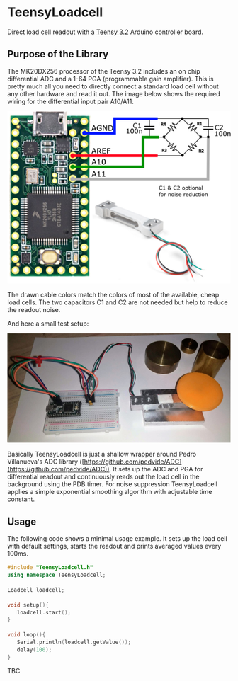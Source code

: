 # TeensyLoadcell
Direct load cell readout with a [Teensy
3.2](https://www.pjrc.com/teensy/teensy31.html) Arduino controller board.

## Purpose of the Library
The MK20DX256 processor of the Teensy 3.2 includes an on chip differential ADC
and a 1-64 PGA (programmable gain amplifier). This is pretty much all you need
to directly connect a standard load cell without any other hardware and read it
out. The image below shows the required wiring for the differential input pair
A10/A11.

![Overview](/media/overview.png?raw=true)

The drawn cable colors match the colors of most of the available, cheap load
cells. The two capacitors C1 and C2 are not needed but help to reduce the readout noise.

And here a small test setup:

![Setup](/media/setup.png?raw=true)


Basically TeensyLoadcell is just a shallow wrapper around Pedro Villanueva's ADC library
([https://github.com/pedvide/ADC](https://github.com/pedvide/ADC)).
It sets up the ADC and PGA for differential readout and continuously
reads out the load cell in the background using the PDB timer. For noise suppression TeensyLoadcell
applies a simple exponential smoothing algorithm with adjustable time constant.

## Usage
The following code shows a minimal usage example. It sets up the load cell
with default settings, starts the readout and prints averaged values every 100ms.

```c++
#include "TeensyLoadcell.h"
using namespace TeensyLoadcell;

Loadcell loadcell;

void setup(){
   loadcell.start();
}

void loop(){
   Serial.println(loadcell.getValue());
   delay(100);
}
```


TBC



